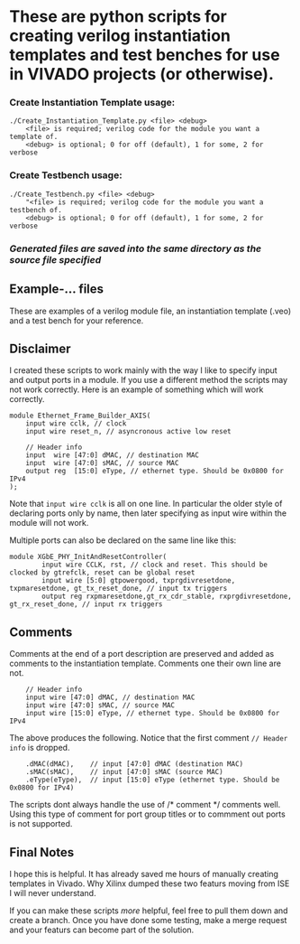 # These are python scripts for creating verilog instantiation templates and test benches for use in VIVADO projects (or otherwise).

### Create Instantiation Template usage:
```
./Create_Instantiation_Template.py <file> <debug>
    <file> is required; verilog code for the module you want a template of.
    <debug> is optional; 0 for off (default), 1 for some, 2 for verbose
```    
### Create Testbench usage:
```
./Create_Testbench.py <file> <debug>
    "<file> is required; verilog code for the module you want a testbench of.
    <debug> is optional; 0 for off (default), 1 for some, 2 for verbose
```    
### *Generated files are saved into the same directory as the source file specified*
   
    
Example-... files 
---
These are examples of a verilog module file, an instantiation template (.veo) and a test bench for your reference.


Disclaimer
---
I created these scripts to work mainly with the way I like to specify input and output ports in a module.
If you use a different method the scripts may not work correctly. Here is an example of something which
will work correctly.
```
module Ethernet_Frame_Builder_AXIS(
    input wire cclk, // clock
    input wire reset_n, // asyncronous active low reset
    
    // Header info
    input  wire [47:0] dMAC, // destination MAC
    input  wire [47:0] sMAC, // source MAC 
    output reg  [15:0] eType, // ethernet type. Should be 0x0800 for IPv4 
);
```
Note that `input wire cclk` is all on one line. 
In particular the older style of declaring ports only by name, then later specifying as input wire within the module will not work.

Multiple ports can also be declared on the same line like this:
```
module XGbE_PHY_InitAndResetController(
        input wire CCLK, rst, // clock and reset. This should be clocked by gtrefclk, reset can be global reset
        input wire [5:0] gtpowergood, txprgdivresetdone, txpmaresetdone, gt_tx_reset_done, // input tx triggers
        output reg rxpmaresetdone,gt_rx_cdr_stable, rxprgdivresetdone, gt_rx_reset_done, // input rx triggers 
```


Comments
---
Comments at the end of a port description are preserved and added as comments to the instantiation template. Comments one their own line are not.
```
    // Header info
    input wire [47:0] dMAC, // destination MAC
    input wire [47:0] sMAC, // source MAC 
    input wire [15:0] eType, // ethernet type. Should be 0x0800 for IPv4 
```
The above produces the following. Notice that the first comment `// Header info` is dropped.
```
    .dMAC(dMAC),	// input [47:0] dMAC (destination MAC)
    .sMAC(sMAC),	// input [47:0] sMAC (source MAC)
    .eType(eType),	// input [15:0] eType (ethernet type. Should be 0x0800 for IPv4)
```

The scripts dont always handle the use of /* comment */ comments well. Using this type of comment for port group titles or to commment out ports is not supported.


Final Notes
---
I hope this is helpful. It has already saved me hours of manually creating templates in Vivado. Why Xilinx dumped these two featurs moving from ISE I will never understand.

If you can make these scripts *more* helpful, feel free to pull them down and create a branch. Once you have done some testing, make a merge request and your featurs can 
become part of the solution.
